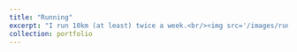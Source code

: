 ```yaml
---
title: "Running"
excerpt: "I run 10km (at least) twice a week.<br/><img src='/images/run.jpg'  width='300'>"
collection: portfolio
---
```

